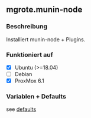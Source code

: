 ## mgrote.munin-node

### Beschreibung
Installiert munin-node + Plugins.

### Funktioniert auf
- [x] Ubuntu (>=18.04)
- [ ] Debian
- [x] ProxMox 6.1

### Variablen + Defaults
see [defaults](./defaults/main.yml)
